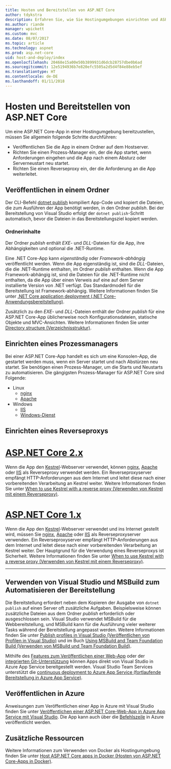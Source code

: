 ```yaml
---
title: Hosten und Bereitstellen von ASP.NET Core
author: tdykstra
description: Erfahren Sie, wie Sie Hostingumgebungen einrichten und ASP.NET Core-Apps bereitstellen.
ms.author: riande
manager: wpickett
ms.custom: mvc
ms.date: 08/07/2017
ms.topic: article
ms.technology: aspnet
ms.prod: asp.net-core
uid: host-and-deploy/index
ms.openlocfilehash: 20468e15a00e50b3899931d6dcb28757dbe0b6ad
ms.sourcegitcommit: 12e5194936b7e820efc5505a2d5d4f84e88eb5ef
ms.translationtype: HT
ms.contentlocale: de-DE
ms.lasthandoff: 01/11/2018
---
```

# <a name="host-and-deploy-aspnet-core"></a>Hosten und Bereitstellen von ASP.NET Core

Um eine ASP.NET Core-App in einer Hostingumgebung bereitzustellen, müssen Sie allgemein folgende Schritte durchführen:

* Veröffentlichen Sie die App in einem Ordner auf dem Hostserver.
* Richten Sie einen Prozess-Manager ein, der die App startet, wenn Anforderungen eingehen und die App nach einem Absturz oder Serverneustart neu startet.
* Richten Sie einen Reverseproxy ein, der die Anforderung an die App weiterleitet.

## <a name="publish-to-a-folder"></a>Veröffentlichen in einem Ordner 

Der CLI-Befehl [dotnet publish](/dotnet/articles/core/tools/dotnet-publish) kompiliert App-Code und kopiert die Dateien, die zum Ausführen der App benötigt werden, in den Ordner *publish*. Bei der Bereitstellung von Visual Studio erfolgt der `dotnet publish`-Schritt automatisch, bevor die Dateien in das Bereitstellungsziel kopiert werden.

### <a name="folder-contents"></a>Ordnerinhalte

Der Ordner *publish* enthält *EXE*- und *DLL*-Dateien für die App, ihre Abhängigkeiten und optional die .NET-Runtime.

Eine .NET Core-App kann *eigenständig* oder *Framework-abhängig* veröffentlicht werden. Wenn die App eigenständig ist, sind die *DLL*-Dateien, die die .NET-Runtime enthalten, im Ordner *publish* enthalten. Wenn die App Framework-abhängig ist, sind die Dateien für die .NET-Runtime nicht enthalten, da die App über einen Verweis auf eine auf dem Server installierte Version von .NET verfügt. Das Standardmodell für die Bereitstellung ist Framework-abhängig. Weitere Informationen finden Sie unter [.NET Core application deployment (.NET Core-Anwendungsbereitstellung)](/dotnet/articles/core/deploying/index).

Zusätzlich zu den *EXE*- und *DLL*-Dateien enthält der Ordner *publish* für eine ASP.NET Core-App üblicherweise noch Konfigurationsdateien, statische Objekte und MVC-Ansichten. Weitere Informationen finden Sie unter [Directory structure (Verzeichnisstruktur)](xref:host-and-deploy/directory-structure).

## <a name="set-up-a-process-manager"></a>Einrichten eines Prozessmanagers

Bei einer ASP.NET Core-App handelt es sich um eine Konsolen-App, die gestartet werden muss, wenn ein Server startet und nach Abstürzen neu startet. Sie benötigen einen Prozess-Manager, um die Starts und Neustarts zu automatisieren. Die gängigsten Prozess-Manager für ASP.NET Core sind Folgende:

* Linux
  * [nginx](xref:host-and-deploy/linux-nginx)
  * [Apache](xref:host-and-deploy/linux-apache)
* Windows
  * [IIS](xref:host-and-deploy/iis/index)
  * [Windows-Dienst](xref:host-and-deploy/windows-service)

## <a name="set-up-a-reverse-proxy"></a>Einrichten eines Reverseproxys

# <a name="aspnet-core-2xtabaspnetcore2x"></a>[ASP.NET Core 2.x](#tab/aspnetcore2x)

Wenn die App den [Kestrel](xref:fundamentals/servers/kestrel)-Webserver verwendet, können [nginx](xref:host-and-deploy/linux-nginx), [Apache](xref:host-and-deploy/linux-apache) oder [IIS](xref:host-and-deploy/iis/index) als Reverseproxy verwendet werden. Ein Reverseproxyserver empfängt HTTP-Anforderungen aus dem Internet und leitet diese nach einer vorbereitenden Verarbeitung an Kestrel weiter. Weitere Informationen finden Sie unter [When to use Kestrel with a reverse proxy (Verwenden von Kestrel mit einem Reverseproxy)](xref:fundamentals/servers/kestrel?tabs=aspnetcore2x#when-to-use-kestrel-with-a-reverse-proxy).

# <a name="aspnet-core-1xtabaspnetcore1x"></a>[ASP.NET Core 1.x](#tab/aspnetcore1x)

Wenn die App den [Kestrel](xref:fundamentals/servers/kestrel)-Webserver verwendet und ins Internet gestellt wird, müssen Sie [nginx](xref:host-and-deploy/linux-nginx), [Apache](xref:host-and-deploy/linux-apache) oder [IIS](xref:host-and-deploy/iis/index) als Reverseproxyserver verwenden. Ein Reverseproxyserver empfängt HTTP-Anforderungen aus dem Internet und leitet diese nach einer vorbereitenden Verarbeitung an Kestrel weiter. Der Hauptgrund für die Verwendung eines Reverseproxys ist Sicherheit. Weitere Informationen finden Sie unter [When to use Kestrel with a reverse proxy (Verwenden von Kestrel mit einem Reverseproxy)](xref:fundamentals/servers/kestrel?tabs=aspnetcore1x#when-to-use-kestrel-with-a-reverse-proxy).

---

## <a name="using-visual-studio-and-msbuild-to-automate-deployment"></a>Verwenden von Visual Studio und MSBuild zum Automatisieren der Bereitstellung

Die Bereitstellung erfordert neben dem Kopieren der Ausgabe von `dotnet publish` auf einen Server oft zusätzliche Aufgaben. Beispielsweise können zusätzliche Dateien aus dem Ordner *publish* erforderlich oder ausgeschlossen sein. Visual Studio verwendet MSBuild für die Webbereitstellung, und MSBuild kann für die Ausführung vieler weiterer Tasks während der Bereitstellung angepasst werden. Weitere Informationen finden Sie unter [Publish profiles in Visual Studio (Veröffentlichen von Profilen in Visual Studio)](xref:host-and-deploy/visual-studio-publish-profiles) und im Buch [Using MSBuild and Team Foundation Build (Verwenden von MSBuild und Team Foundation Build)](http://msbuildbook.com/).

Mithilfe des [Features zum Veröffentlichen einer Web-App](xref:tutorials/publish-to-azure-webapp-using-vs) oder der [integrierten Git-Unterstützung](xref:host-and-deploy/azure-apps/azure-continuous-deployment) können Apps direkt von Visual Studio in Azure App Service bereitgestellt werden. Visual Studio Team Services unterstützt die [continuous deployment to Azure App Service (fortlaufende Bereitstellung in Azure App Service)](/vsts/build-release/apps/cd/azure/aspnet-core-to-azure-webapp?tabs=vsts).

## <a name="publishing-to-azure"></a>Veröffentlichen in Azure

Anweisungen zum Veröffentlichen einer App in Azure mit Visual Studio finden Sie unter [Veröffentlichen einer ASP.NET Core-Web-App in Azure App Service mit Visual Studio](xref:tutorials/publish-to-azure-webapp-using-vs). Die App kann auch über die [Befehlszeile](xref:tutorials/publish-to-azure-webapp-using-cli) in Azure veröffentlicht werden.

## <a name="additional-resources"></a>Zusätzliche Ressourcen

Weitere Informationen zum Verwenden von Docker als Hostingumgebung finden Sie unter [Host ASP.NET Core apps in Docker (Hosten von ASP.NET Core-Apps in Docker)](xref:host-and-deploy/docker/index).
